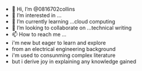 - 👋 Hi, I’m @0816702collins
- 👀 I’m interested in ...
- 🌱 I’m currently learning ...cloud computing
- 💞️ I’m looking to collaborate on ...technical writing
- 📫 How to reach me ...
- i'm new but eager to learn and explore
- from an electrical engineering background
- i'm used to consunming complex literature
- but i derive joy in explaining any knowledge gained 

<!---
0816702collins/0816702collins is a ✨ special ✨ repository because its `README.md` (this file) appears on your GitHub profile.
You can click the Preview link to take a look at your changes.
--->
